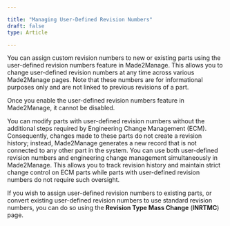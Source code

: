 ```yaml
---

title: "Managing User-Defined Revision Numbers"
draft: false
type: Article

---
```


You can assign custom revision numbers to new or existing parts using the user-defined revision numbers feature in Made2Manage. This allows you to change user-defined revision numbers at any time across various Made2Manage pages. Note that these numbers are for informational purposes only and are not linked to previous revisions of a part.

Once you enable the user-defined revision numbers feature in Made2Manage, it cannot be disabled.

You can modify parts with user-defined revision numbers without the additional steps required by Engineering Change Management (ECM). Consequently, changes made to these parts do not create a revision history; instead, Made2Manage generates a new record that is not connected to any other part in the system.
You can use both user-defined revision numbers and engineering change management simultaneously in Made2Manage. This allows you to track revision history and maintain strict change control on ECM parts while parts with user-defined revision numbers do not require such oversight.

If you wish to assign user-defined revision numbers to existing parts, or convert existing user-defined revision numbers to use standard revision numbers, you can do so using  the **Revision Type Mass Change** (**INRTMC**) page. 

​